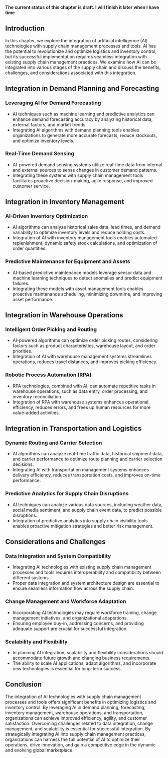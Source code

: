 **The current status of this chapter is draft. I will finish it later when I have time**

Introduction
------------

In this chapter, we explore the integration of artificial intelligence (AI) technologies with supply chain management processes and tools. AI has the potential to revolutionize and optimize logistics and inventory control, but its successful implementation requires seamless integration with existing supply chain management practices. We examine how AI can be integrated into various stages of the supply chain and discuss the benefits, challenges, and considerations associated with this integration.

Integration in Demand Planning and Forecasting
----------------------------------------------

### Leveraging AI for Demand Forecasting

* AI techniques such as machine learning and predictive analytics can enhance demand forecasting accuracy by analyzing historical data, external factors, and market trends.
* Integrating AI algorithms with demand planning tools enables organizations to generate more accurate forecasts, reduce stockouts, and optimize inventory levels.

### Real-Time Demand Sensing

* AI-powered demand sensing systems utilize real-time data from internal and external sources to sense changes in customer demand patterns.
* Integrating these systems with supply chain management tools facilitates proactive decision-making, agile response, and improved customer service.

Integration in Inventory Management
-----------------------------------

### AI-Driven Inventory Optimization

* AI algorithms can analyze historical sales data, lead times, and demand variability to optimize inventory levels and reduce holding costs.
* Integration of AI with inventory management tools enables automated replenishment, dynamic safety stock calculations, and optimization of order quantities.

### Predictive Maintenance for Equipment and Assets

* AI-based predictive maintenance models leverage sensor data and machine learning techniques to detect anomalies and predict equipment failures.
* Integrating these models with asset management tools enables proactive maintenance scheduling, minimizing downtime, and improving asset performance.

Integration in Warehouse Operations
-----------------------------------

### Intelligent Order Picking and Routing

* AI-powered algorithms can optimize order picking routes, considering factors such as product characteristics, warehouse layout, and order priorities.
* Integration of AI with warehouse management systems streamlines operations, reduces travel distances, and improves picking efficiency.

### Robotic Process Automation (RPA)

* RPA technologies, combined with AI, can automate repetitive tasks in warehouse operations, such as data entry, order processing, and inventory reconciliation.
* Integration of RPA with warehouse systems enhances operational efficiency, reduces errors, and frees up human resources for more value-added activities.

Integration in Transportation and Logistics
-------------------------------------------

### Dynamic Routing and Carrier Selection

* AI algorithms can analyze real-time traffic data, historical shipment data, and carrier performance to optimize route planning and carrier selection decisions.
* Integrating AI with transportation management systems enhances delivery efficiency, reduces transportation costs, and improves on-time performance.

### Predictive Analytics for Supply Chain Disruptions

* AI techniques can analyze various data sources, including weather data, social media sentiment, and supply chain event data, to predict possible disruptions.
* Integration of predictive analytics into supply chain visibility tools enables proactive mitigation strategies and better risk management.

Considerations and Challenges
-----------------------------

### Data Integration and System Compatibility

* Integrating AI technologies with existing supply chain management processes and tools requires interoperability and compatibility between different systems.
* Proper data integration and system architecture design are essential to ensure seamless information flow across the supply chain.

### Change Management and Workforce Adaptation

* Incorporating AI technologies may require workforce training, change management initiatives, and organizational adaptations.
* Ensuring employee buy-in, addressing concerns, and providing adequate support are crucial for successful integration.

### Scalability and Flexibility

* In planning AI integration, scalability and flexibility considerations should accommodate future growth and changing business requirements.
* The ability to scale AI applications, adapt algorithms, and incorporate new technologies is essential for long-term success.

Conclusion
----------

The integration of AI technologies with supply chain management processes and tools offers significant benefits in optimizing logistics and inventory control. By leveraging AI in demand planning, forecasting, inventory management, warehouse operations, and transportation, organizations can achieve improved efficiency, agility, and customer satisfaction. Overcoming challenges related to data integration, change management, and scalability is essential for successful integration. By strategically integrating AI into supply chain management practices, organizations can harness the full potential of AI to optimize their operations, drive innovation, and gain a competitive edge in the dynamic and evolving global marketplace.
